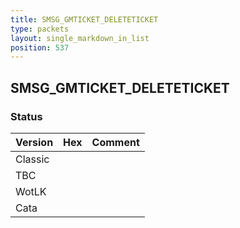 ```yaml
---
title: SMSG_GMTICKET_DELETETICKET
type: packets
layout: single_markdown_in_list
position: 537
---
```


## SMSG_GMTICKET_DELETETICKET

### Status

Version | Hex | Comment
---------- | ---------- | ---------- 
Classic |  |  
TBC |  |  
WotLK |  |  
Cata |  |  
